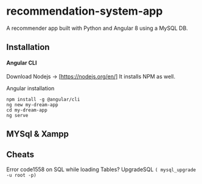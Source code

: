 # recommendation-system-app
 A recommender app built with Python and Angular 8 using a MySQL DB.

## Installation

#### Angular CLI

Download Nodejs -> [https://nodejs.org/en/]
It installs NPM as well.


Angular installation
```
npm install -g @angular/cli
ng new my-dream-app
cd my-dream-app
ng serve
```


## MYSql & Xampp

## Cheats

Error code1558 on SQL while loading Tables? UpgradeSQL ```( mysql_upgrade -u root -p)```

